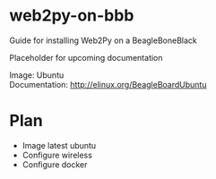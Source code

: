 # web2py-on-bbb
Guide for installing Web2Py on a BeagleBoneBlack

Placeholder for upcoming documentation

Image: Ubuntu <br>
Documentation: http://elinux.org/BeagleBoardUbuntu

# Plan
- Image latest ubuntu
- Configure wireless
- Configure docker


